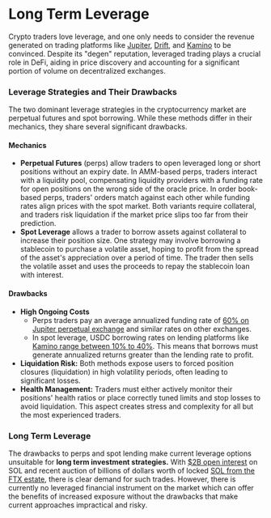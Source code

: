 # Long Term Leverage

Crypto traders love leverage, and one only needs to consider the revenue generated on trading platforms like [Jupiter](https://defillama.com/protocol/jupiter-perpetual-exchange#information), [Drift](https://defillama.com/protocol/drift#information), and [Kamino](https://defillama.com/protocol/kamino#information) to be convinced. Despite its "degen" reputation, leveraged trading plays a crucial role in DeFi, aiding in price discovery and accounting for a significant portion of volume on decentralized exchanges.

### Leverage Strategies and Their Drawbacks

The two dominant leverage strategies in the cryptocurrency market are perpetual futures and spot borrowing. While these methods differ in their mechanics, they share several significant drawbacks.

#### **Mechanics**

* **Perpetual Futures** (perps) allow traders to open leveraged long or short positions without an expiry date. In AMM-based perps, traders interact with a liquidity pool, compensating liquidity providers with a funding rate for open positions on the wrong side of the oracle price. In order book-based perps, traders' orders match against each other while funding rates align prices with the spot market. Both variants require collateral, and traders risk liquidation if the market price slips too far from their prediction.
* **Spot Leverage** allows a trader to borrow assets against collateral to increase their position size. One strategy may involve borrowing a stablecoin to purchase a volatile asset, hoping to profit from the spread of the asset's appreciation over a period of time. The trader then sells the volatile asset and uses the proceeds to repay the stablecoin loan with interest.

#### **Drawbacks**

* **High Ongoing Costs**
  * Perps traders pay an average annualized funding rate of [60% on Jupiter perpetual exchange](https://jup.ag/perps) and similar rates on other exchanges.
  * In spot leverage, USDC borrowing rates on lending platforms like [Kamino range between 10% to 40%](https://app.kamino.finance/lending/reserve/7u3HeHxYDLhnCoErrtycNokbQYbWGzLs6JSDqGAv5PfF/D6q6wuQSrifJKZYpR1M8R4YawnLDtDsMmWM1NbBmgJ59). This means that borrows must generate annualized returns greater than the lending rate to profit.
* **Liquidation Risk:** Both methods expose users to forced position closures (liquidation) in high volatility periods, often leading to significant losses.
* **Health Management:** Traders must either actively monitor their positions' health ratios or place correctly tuned limits and stop losses to avoid liquidation. This aspect creates stress and complexity for all but the most experienced traders.

### Long Term Leverage

The drawbacks to perps and spot lending make current leverage options unsuitable for **long term investment strategies.** With [$2B open interest](https://coinalyze.net/solana/open-interest/) on SOL and recent auction of billions of dollars worth of locked [SOL from the FTX estate](https://cointelegraph.com/news/ftx-estate-offloads-last-highly-discounted-solana-tokens), there is clear demand for such trades. However, there is currently no leveraged financial instrument on the market which can offer the benefits of increased exposure without the drawbacks that make current approaches impractical and risky.
